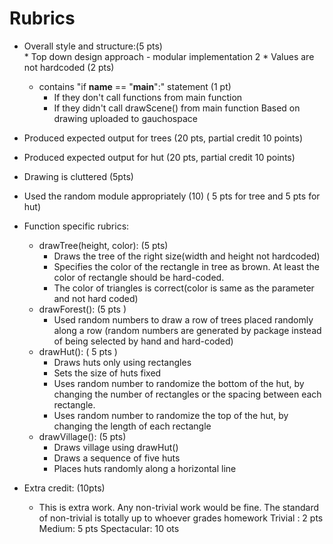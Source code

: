 # Rubrics
* Overall style and structure:(5 pts)  
        * Top down design approach - modular implementation 2
        * Values are not hardcoded (2 pts)
	* contains "if __name__ == "__main__":" statement (1 pt)
		* If they don't call functions from main function
		* If they didn't call drawScene() from main function
Based on drawing uploaded to gauchospace
* Produced expected output for trees (20 pts, partial credit 10 points)
* Produced expected output for hut  (20 pts, partial credit 10 points)
* Drawing is cluttered (5pts)
* Used the random module appropriately (10)  ( 5 pts for tree and 5 pts for hut)

* Function specific rubrics:
	* drawTree(height, color):  (5 pts)
		* Draws the tree of the right size(width and height not hardcoded) 
		* Specifies the color of the rectangle in tree as brown. At least the color of rectangle should be hard-coded.
		* The color of triangles is correct(color is same as the parameter and not hard coded)
	* drawForest():  (5 pts )
		* Used random numbers to draw a row of trees placed randomly along a row (random numbers are generated  by package instead of being selected by hand and hard-coded)
	* drawHut():  ( 5 pts )
		* Draws huts only using rectangles
		* Sets the size of huts fixed
		* Uses random number to randomize the bottom of the hut, by changing the number of rectangles or the spacing between each rectangle.
		* Uses random number to randomize the top of the hut, by changing the length of each rectangle
	* drawVillage(): (5 pts)
		* Draws village using drawHut()
		* Draws a sequence of five huts
		* Places huts randomly along a horizontal line



* Extra credit: (10pts)
	* This is extra work. Any non-trivial work would be fine. The standard of non-trivial is totally up to whoever grades homework
	Trivial : 2 pts
	Medium:     5 pts
	Spectacular: 10 ots


